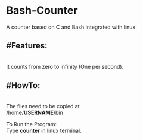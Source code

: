 # Bash-Counter
A counter based on C and Bash integrated with linux.

<h2>#Features:</h2><br>
It counts from zero to infinity (One per second).

<h2>#HowTo:</h2><br>
The files need to be copied at <br>
/home/<b>USERNAME</b>/bin

To Run the Program:<br>
Type <b>counter</b> in linux terminal.
